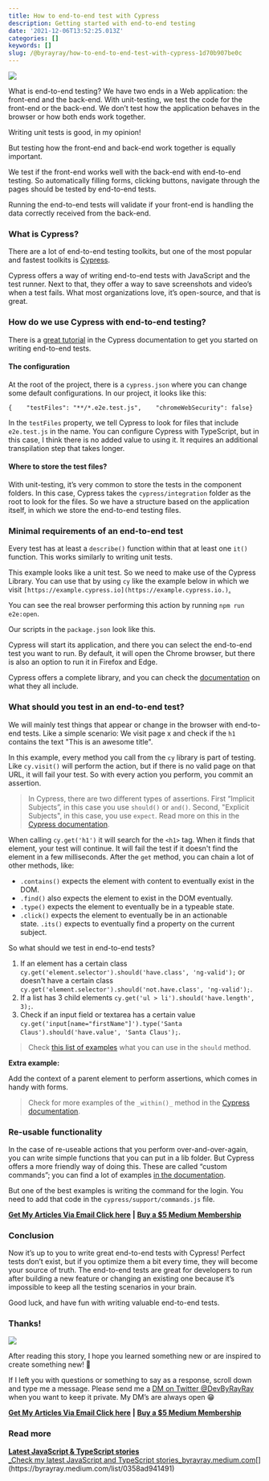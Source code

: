 ```yaml
---
title: How to end-to-end test with Cypress
description: Getting started with end-to-end testing
date: '2021-12-06T13:52:25.013Z'
categories: []
keywords: []
slug: /@byrayray/how-to-end-to-end-test-with-cypress-1d70b907be0c
---
```


![](/Users/devbyrayray/Downloads/medium-export-a7b31d8cfbafc479a349e86525a0598d57555fb548cdfad5aa20f48d7b4db09d/posts/md_1664876347726/img/0__Co1BnI8HTpTQhr0g.jpg)

What is end-to-end testing? We have two ends in a Web application: the front-end and the back-end. With unit-testing, we test the code for the front-end or the back-end. We don’t test how the application behaves in the browser or how both ends work together.

Writing unit tests is good, in my opinion!

But testing how the front-end and back-end work together is equally important.

We test if the front-end works well with the back-end with end-to-end testing. So automatically filling forms, clicking buttons, navigate through the pages should be tested by end-to-end tests.

Running the end-to-end tests will validate if your front-end is handling the data correctly received from the back-end.

### What is Cypress?

There are a lot of end-to-end testing toolkits, but one of the most popular and fastest toolkits is [Cypress](https://www.cypress.io/).

Cypress offers a way of writing end-to-end tests with JavaScript and the test runner. Next to that, they offer a way to save screenshots and video’s when a test fails. What most organizations love, it’s open-source, and that is great.

### How do we use Cypress with end-to-end testing?

There is a [great tutorial](https://docs.cypress.io/guides/getting-started/writing-your-first-test#Write-your-first-test) in the Cypress documentation to get you started on writing end-to-end tests.

#### The configuration

At the root of the project, there is a `cypress.json` where you can change some default configurations. In our project, it looks like this:

```
{    "testFiles": "**/*.e2e.test.js",    "chromeWebSecurity": false}
```

In the `testFiles` property, we tell Cypress to look for files that include `e2e.test.js` in the name. You can configure Cypress with TypeScript, but in this case, I think there is no added value to using it. It requires an additional transpilation step that takes longer.

#### Where to store the test files?

With unit-testing, it’s very common to store the tests in the component folders. In this case, Cypress takes the `cypress/integration` folder as the root to look for the files. So we have a structure based on the application itself, in which we store the end-to-end testing files.

### Minimal requirements of an end-to-end test

Every test has at least a `describe()` function within that at least one `it()` function. This works similarly to writing unit tests.

This example looks like a unit test. So we need to make use of the Cypress Library. You can use that by using `cy` like the example below in which we visit `[https://example.cypress.io](https://example.cypress.io.)`[.](https://example.cypress.io.)

You can see the real browser performing this action by running `npm run e2e:open`.

Our scripts in the `package.json` look like this.

Cypress will start its application, and there you can select the end-to-end test you want to run. By default, it will open the Chrome browser, but there is also an option to run it in Firefox and Edge.

Cypress offers a complete library, and you can check the [documentation](https://docs.cypress.io/api/table-of-contents) on what they all include.

### What should you test in an end-to-end test?

We will mainly test things that appear or change in the browser with end-to-end tests. Like a simple scenario: We visit page x and check if the `h1` contains the text "This is an awesome title".

In this example, every method you call from the `cy` library is part of testing. Like `cy.visit()` will perform the action, but if there is no valid page on that URL, it will fail your test. So with every action you perform, you commit an assertion.

> In Cypress, there are two different types of assertions. First “Implicit Subjects”, in this case you use `should()` or `and()`. Second, "Explicit Subjects", in this case, you use `expect`. Read more on this in the [Cypress documentation](https://docs.cypress.io/guides/core-concepts/introduction-to-cypress#Writing-Assertions).

When calling `cy.get('h1')` it will search for the `<h1>` tag. When it finds that element, your test will continue. It will fail the test if it doesn't find the element in a few milliseconds. After the `get` method, you can chain a lot of other methods, like:

*   `.contains()` expects the element with content to eventually exist in the DOM.
*   `.find()` also expects the element to exist in the DOM eventually.
*   `.type()` expects the element to eventually be in a typeable state.
*   `.click()` expects the element to eventually be in an actionable state. `.its()` expects to eventually find a property on the current subject.

So what should we test in end-to-end tests?

1.  If an element has a certain class `cy.get('element.selector').should('have.class', 'ng-valid');` or doesn't have a certain class `cy.get('element.selector').should('not.have.class', 'ng-valid');`.
2.  If a list has 3 child elements `cy.get('ul > li').should('have.length', 3);`.
3.  Check if an input field or textarea has a certain value `cy.get('input[name="firstName"]').type('Santa Claus').should('have.value', 'Santa Claus');`.

> Check [this list of examples](https://docs.cypress.io/guides/references/assertions#Adding-New-Assertions) what you can use in the `should` method.

**Extra example:**

Add the context of a parent element to perform assertions, which comes in handy with forms.

> Check for more examples of the `_within()_` method in the [Cypress documentation](https://docs.cypress.io/api/commands/within#Examples).

### Re-usable functionality

In the case of re-useable actions that you perform over-and-over-again, you can write simple functions that you can put in a lib folder. But Cypress offers a more friendly way of doing this. These are called “custom commands”; you can find a lot of examples [in the documentation](https://docs.cypress.io/api/cypress-api/custom-commands#Log-in-command-using-UI).

But one of the best examples is writing the command for the login. You need to add that code in the `cypress/support/commands.js` file.

[**Get My Articles Via Email Click here**](https://blog.byrayray.dev/subscribe) **|** [**Buy a $5 Medium Membership**](https://blog.byrayray.dev/membership)

### Conclusion

Now it’s up to you to write great end-to-end tests with Cypress! Perfect tests don’t exist, but if you optimize them a bit every time, they will become your source of truth. The end-to-end tests are great for developers to run after building a new feature or changing an existing one because it’s impossible to keep all the testing scenarios in your brain.

Good luck, and have fun with writing valuable end-to-end tests.

### Thanks!

![](/Users/devbyrayray/Downloads/medium-export-a7b31d8cfbafc479a349e86525a0598d57555fb548cdfad5aa20f48d7b4db09d/posts/md_1664876347726/img/0__7pa1RpRxXqdkgYAJ.jpg)

After reading this story, I hope you learned something new or are inspired to create something new! 🤗

If I left you with questions or something to say as a response, scroll down and type me a message. Please send me a [DM on Twitter @DevByRayRay](https://twitter.com/@devbyrayray) when you want to keep it private. My DM’s are always open 😁

[**Get My Articles Via Email Click here**](https://byrayray.medium.com/subscribe) **|** [**Buy a $5 Medium Membership**](https://byrayray.medium.com/membership)

### Read more

[**Latest JavaScript & TypeScript stories**  
_Check my latest JavaScript and TypeScript stories_byrayray.medium.com](https://byrayray.medium.com/list/0358ad941491 "https://byrayray.medium.com/list/0358ad941491")[](https://byrayray.medium.com/list/0358ad941491)